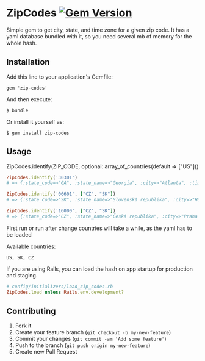 # ZipCodes [![Gem Version](https://badge.fury.io/rb/zip-codes.png)](http://badge.fury.io/rb/zip-codes)

Simple gem to get city, state, and time zone for a given zip code. It has a yaml database bundled with it, so you need several mb of memory for the whole hash.

## Installation

Add this line to your application's Gemfile:

    gem 'zip-codes'

And then execute:

    $ bundle

Or install it yourself as:

    $ gem install zip-codes

## Usage
ZipCodes.identify(ZIP_CODE, optional: array_of_countries(default => ["US"]))
```ruby
ZipCodes.identify('30301')
# => {:state_code=>"GA", :state_name=>"Georgia", :city=>"Atlanta", :time_zone=>"America/New_York"}

ZipCodes.identify('06601', ["CZ", "SK"])
# => {:state_code=>"SK", :state_name=>"Slovenská republika", :city=>"Humenné 1"}

ZipCodes.identify('16000', ["CZ", "SK"])
# => {:state_code=>"CZ", :state_name=>"Česká republika", :city=>"Praha 6"}

```
First run or run after change countries will take a while, as the yaml has to be loaded

Available countries:
```
US, SK, CZ
```

If you are using Rails, you can load the hash on app startup for production and staging.
```ruby
# config/initializers/load_zip_codes.rb
ZipCodes.load unless Rails.env.development?
```

## Contributing

1. Fork it
2. Create your feature branch (`git checkout -b my-new-feature`)
3. Commit your changes (`git commit -am 'Add some feature'`)
4. Push to the branch (`git push origin my-new-feature`)
5. Create new Pull Request
